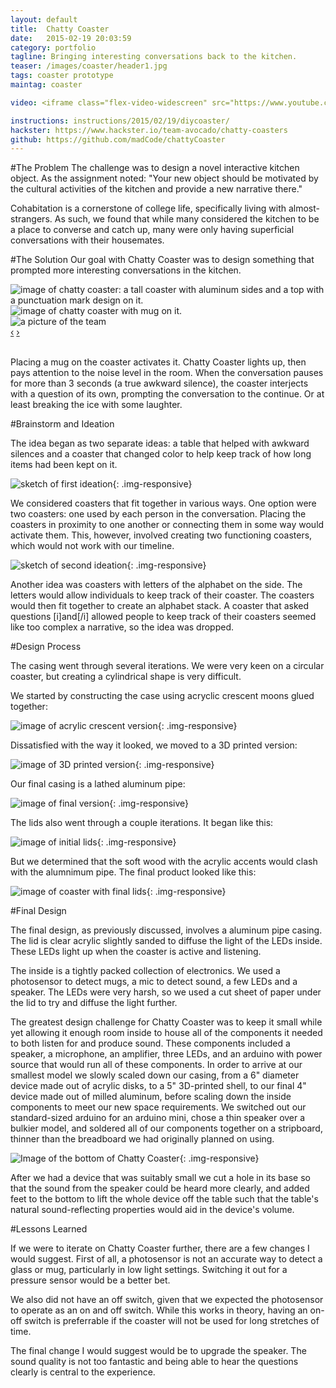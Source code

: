 ```yaml
---
layout: default
title:  Chatty Coaster
date:   2015-02-19 20:03:59
category: portfolio
tagline: Bringing interesting conversations back to the kitchen.
teaser: /images/coaster/header1.jpg
tags: coaster prototype
maintag: coaster

video: <iframe class="flex-video-widescreen" src="https://www.youtube.com/embed/TRWMHCnoQ3U" frameborder="0" width="100%" height="300px"></iframe>

instructions: instructions/2015/02/19/diycoaster/
hackster: https://www.hackster.io/team-avocado/chatty-coasters
github: https://github.com/madCode/chattyCoaster
---
```

#The Problem
The challenge was to design a novel interactive kitchen object. As the assignment noted: "Your new object should be motivated by the cultural activities of the kitchen and provide a new narrative there."

Cohabitation is a cornerstone of college life, specifically living with almost-strangers. As such, we found that while many considered the kitchen to be a place to converse and catch up, many were only having superficial conversations with their housemates.

#The Solution
Our goal with Chatty Coaster was to design something that prompted more interesting conversations in the kitchen.

<div id="finalProductCarousel" class="carousel slide">
  <!-- Carousel items -->
  <div class="carousel-inner">
    <div class="active item"><img src="/images/coaster/header1.jpg" class=".img-responsive" alt="image of chatty coaster: a tall coaster with aluminum sides and a top with a punctuation mark design on it."></div>
    <div class="item"><img src="/images/coaster/header2.jpg" class=".img-responsive" alt="image of chatty coaster with mug on it."></div>
    <div class="item"><img src="/images/coaster/team.jpg" class=".img-responsive" alt="a picture of the team"></div>
  </div>
  <!-- Carousel nav -->  
  <a class="carousel-control left" href="#finalProductCarousel" data-slide="prev">‹</a>
  <a class="carousel-control right" href="#finalProductCarousel" data-slide="next">›</a>
</div>
<br/>

Placing a mug on the coaster activates it. Chatty Coaster lights up, then pays attention to the noise level in the room. When the conversation pauses for more than 3 seconds (a true awkward silence), the coaster interjects with a question of its own, prompting the conversation to the continue. Or at least breaking the ice with some laughter.

#Brainstorm and Ideation

The idea began as two separate ideas: a table that helped with awkward silences and a coaster that changed color to help keep track of how long items had been kept on it.

![sketch of first ideation](/images/coaster/ideation1.jpg){: .img-responsive}

We considered coasters that fit together in various ways. One option were two coasters: one used by each person in the conversation. Placing the coasters in proximity to one another or connecting them in some way would activate them. This, however, involved creating two functioning coasters, which would not work with our timeline.

![sketch of second ideation](/images/coaster/ideation2.jpg){: .img-responsive}

Another idea was coasters with letters of the alphabet on the side. The letters would allow individuals to keep track of their coaster. The coasters would then fit together to create an alphabet stack. A coaster that asked questions [i]and[/i] allowed people to keep track of their coasters seemed like too complex a narrative, so the idea was dropped.

#Design Process

The casing went through several iterations. We were very keen on a circular coaster, but creating a cylindrical shape is very difficult.

We started by constructing the case using acryclic crescent moons glued together:

![image of acrylic crescent version](/images/coaster/process1.jpg){: .img-responsive}

Dissatisfied with the way it looked, we moved to a 3D printed version:

![image of 3D printed version](/images/coaster/process3.jpg){: .img-responsive}

Our final casing is a lathed aluminum pipe:

![image of final version](/images/coaster/process5.jpg){: .img-responsive}

The lids also went through a couple iterations. It began like this:

![image of initial lids](/images/coaster/coastertest2.jpg){: .img-responsive}

But we determined that the soft wood with the acrylic accents would clash with the alumnimum pipe. The final product looked like this:

![image of coaster with final lids](/images/coaster/header1.jpg){: .img-responsive}

#Final Design

The final design, as previously discussed, involves a aluminum pipe casing. The lid is clear acrylic slightly sanded to diffuse the light of the LEDs inside. These LEDs light up when the coaster is active and listening.

The inside is a tightly packed collection of electronics. We used a photosensor to detect mugs, a mic to detect sound, a few LEDs and a speaker. The LEDs were very harsh, so we used a cut sheet of paper under the lid to try and diffuse the light further.

The greatest design challenge for Chatty Coaster was to keep it small while yet allowing it enough room inside to house all of the components it needed to both listen for and produce sound. These components included a speaker, a microphone, an amplifier, three LEDs, and an arduino with power source that would run all of these components. In order to arrive at our smallest model we slowly scaled down our casing, from a 6" diameter device made out of acrylic disks, to a 5" 3D-printed shell, to our final 4" device made out of milled aluminum, before scaling down the inside components to meet our new space requirements. We switched out our standard-sized arduino for an arduino mini, chose a thin speaker over a bulkier model, and soldered all of our components together on a stripboard, thinner than the breadboard we had originally planned on using.

![Image of the bottom of Chatty Coaster](/images/coaster/finalcasing2.jpg){: .img-responsive}

After we had a device that was suitably small we cut a hole in its base so that the sound from the speaker could be heard more clearly, and added feet to the bottom to lift the whole device off the table such that the table's natural sound-reflecting properties would aid in the device's volume.

#Lessons Learned

If we were to iterate on Chatty Coaster further, there are a few changes I would suggest. First of all, a photosensor is not an accurate way to detect a glass or mug, particularly in low light settings. Switching it out for a pressure sensor would be a better bet.

We also did not have an off switch, given that we expected the photosensor to operate as an on and off switch. While this works in theory, having an on-off switch is preferrable if the coaster will not be used for long stretches of time.

The final change I would suggest would be to upgrade the speaker. The sound quality is not too fantastic and being able to hear the questions clearly is central to the experience.

